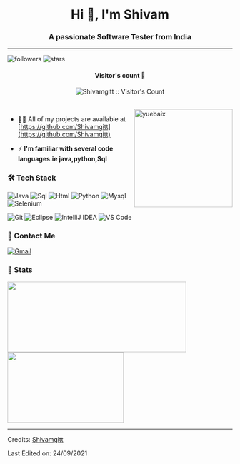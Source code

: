 <h1 align="center">Hi 👋, I'm Shivam</h1>
<h3 align="center">A passionate Software Tester from India</h3>

---

![followers](https://img.shields.io/github/followers/Shivamgitt?style=social)
![stars](https://img.shields.io/github/stars/Shivamgitt?style=social)

<h4 align="center">Visitor's count 👀</h4>
<p align="center"><img src="https://profile-counter.glitch.me/{Shivamgitt}/count.svg" alt="Shivamgitt :: Visitor's Count" /></p>
<br/>
<img align="right" height="220px" src="https://blog.yuebaix.com/logo/imShivamgitt.gif" alt="yuebaix" />

- 👨‍💻 All of my projects are available at [https://github.com/Shivamgitt](https://github.com/Shivamgitt)

- ⚡ **I'm familiar with several code languages.ie java,python,Sql**

### 🛠 Tech Stack

![Java](http://img.shields.io/badge/-Java-e8892f?style=flat-square&logo=java&logoColor=white)
![Sql](http://img.shields.io/badge/-Sql-00758f?style=flat-square&logo=Mysql&logoColor=white)
![Html](http://img.shields.io/badge/-Html-e24c27?style=flat-square&logo=html5&logoColor=white)
![Python](http://img.shields.io/badge/-Python-346e9e?style=flat-square&logo=python&logoColor=white)
![Mysql](http://img.shields.io/badge/-Mysql-white?style=flat-square&logo=mysql)
![Selenium](https://img.shields.io/badge/-Selenium-346e9e?style=flat-square&logo=selenium&logoColor=white)


![Git](http://img.shields.io/badge/-Git-white?style=flat-square&logo=git)
![Eclipse](http://img.shields.io/badge/-Eclipse-41347e?style=flat-square&logo=eclipse&logoColor=white)
![IntelliJ IDEA](http://img.shields.io/badge/-IntelliJ%20IDEA-black?style=flat-square&logo=intellijidea&logoColor=white)
![VS Code](http://img.shields.io/badge/-VS%20Code-black?style=flat-square&logo=visualstudiocode&logoColor=3aa7f2)

### 💬 Contact Me

[![Gmail](https://img.shields.io/badge/-shivam531rajput@gmail.com-c14438?style=for-the-badge&logo=Gmail&logoColor=white)](mailto:shivam531rajput@gmail.com)

### 🚦 Stats

<div>
  <span><img align="center" width="400px" height="158px" src="https://github-readme-stats.vercel.app/api?username=Shivamgitt&theme=highcontrast&show_icons=true" /></span>
  <span><img align="center" width="260px" height="158px" src="https://github-readme-stats.vercel.app/api/top-langs/?username=Shivamgitt&theme=highcontrast&layout=compact&langs_count=10" /></span>
</div>
<div>
</div>

-----
Credits: [Shivamgitt](https://github.com/Shivamgitt)

Last Edited on: 24/09/2021
